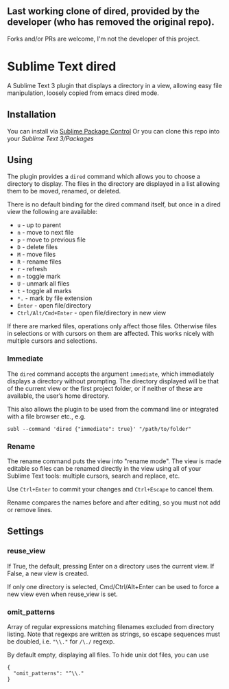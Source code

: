 ## Last working clone of dired, provided by the developer (who has removed the original repo).

Forks and/or PRs are welcome, I'm not the developer of this project.

# Sublime Text dired

A Sublime Text 3 plugin that displays a directory in a view, allowing easy file manipulation,
loosely copied from emacs dired mode.

## Installation

You can install via [Sublime Package Control](http://wbond.net/sublime_packages/package_control)
Or you can clone this repo into your *Sublime Text 3/Packages*

## Using

The plugin provides a `dired` command which allows you to choose a directory to display.  The
files in the directory are displayed in a list allowing them to be moved, renamed, or deleted.

There is no default binding for the dired command itself, but once in a dired view the
following are available:

* `u` - up to parent
* `n` - move to next file
* `p` - move to previous file
* `D` - delete files
* `M` - move files
* `R` - rename files
* `r` - refresh
* `m` - toggle mark
* `U` - unmark all files
* `t` - toggle all marks
* `*.` - mark by file extension
* `Enter` - open file/directory
* `Ctrl/Alt/Cmd+Enter` - open file/directory in new view

If there are marked files, operations only affect those files.  Otherwise files in selections
or with cursors on them are affected.  This works nicely with multiple cursors and selections.

### Immediate

The `dired` command accepts the argument `immediate`, which immediately displays a directory
without prompting.  The directory displayed will be that of the current view or the first
project folder, or if neither of these are available, the user’s home directory.

This also allows the plugin to be used from the command line or integrated with a file browser
etc., e.g.

```
subl --command 'dired {"immediate": true}' "/path/to/folder"
```

### Rename

The rename command puts the view into "rename mode".  The view is made editable so files can be
renamed directly in the view using all of your Sublime Text tools: multiple cursors, search and
replace, etc.

Use `Ctrl+Enter` to commit your changes and `Ctrl+Escape` to cancel them.

Rename compares the names before and after editing, so you must not add or remove lines.

## Settings

### reuse_view

If True, the default, pressing Enter on a directory uses the current view.  If False, a new
view is created.

If only one directory is selected, Cmd/Ctrl/Alt+Enter can be used to force a new view even when
reuse_view is set.

### omit_patterns

Array of regular expressions matching filenames excluded from directory listing. Note that
regexps are written as strings, so escape sequences must be doubled, i.e. `"\\."` for `/\./` regexp.

By default empty, displaying all files. To hide unix dot files, you can use
```
{
  "omit_patterns": "^\\."
}
```